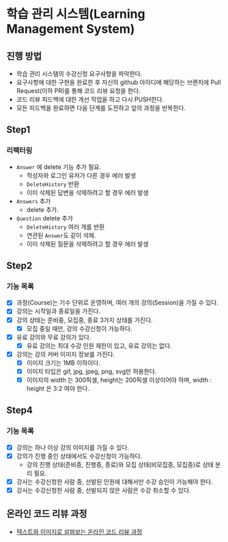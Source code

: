 # 학습 관리 시스템(Learning Management System)
## 진행 방법
* 학습 관리 시스템의 수강신청 요구사항을 파악한다.
* 요구사항에 대한 구현을 완료한 후 자신의 github 아이디에 해당하는 브랜치에 Pull Request(이하 PR)를 통해 코드 리뷰 요청을 한다.
* 코드 리뷰 피드백에 대한 개선 작업을 하고 다시 PUSH한다.
* 모든 피드백을 완료하면 다음 단계를 도전하고 앞의 과정을 반복한다.

## Step1

### 리팩터링

- `Answer` 에 delete 기능 추가 필요.
  - 작성자와 로그인 유저가 다른 경우 에러 발생
  - `DeleteHistory` 반환
  - 이미 삭제된 답변을 삭제하려고 할 경우 에러 발생
- `Answers` 추가
  - delete 추가.
- `Question` delete 추가
  - `DeleteHistory` 여러 개를 반환
  - 연관된 `Answer`도 같이 삭제.
  - 이미 삭제된 질문을 삭제하려고 할 경우 에러 발생

## Step2

### 기능 목록
- [x] 과정(Course)는 기수 단위로 운영하며, 여러 개의 강의(Session)을 가질 수 있다.
- [x] 강의는 시작일과 종료일을 가진다.
- [x] 강의 상태는 준비중, 모집중, 종료 3가지 상태를 가진다.
  - [x] 모집 중일 때만, 강의 수강신청이 가능하다.
- [x] 유료 강의와 무료 강의가 있다.
  - [x] 유료 강의는 최대 수강 인원 제한이 있고, 유료 강의는 없다.
- [x] 강의는 강의 커버 이미지 정보를 가진다.
  - [x] 이미지 크기는 1MB 이하이다.
  - [x] 이미지 타입은 gif, jpg, jpeg, png, svg만 허용한다.
  - [x] 이미지의 width 는 300픽셀, height는 200픽셀 이상이어야 하며, width : height 은 3:2 여야 한다.

## Step4

### 기능 목록
- [x] 강의는 하나 이상 강의 이미지를 가질 수 있다.
- [x] 강의가 진행 중인 상태에서도 수강신청이 가능하다.
  - 강의 진행 상태(준비중, 진행중, 종료)와 모집 상태(비모집중, 모집중)로 상태 분리 필요.
- [x] 강사는 수강신청한 사람 중, 선발된 인원에 대해서만 수강 승인이 가능해야 한다.
- [x] 강사는 수강신청한 사람 중, 선발되지 않은 사람은 수강 취소할 수 있다.
## 온라인 코드 리뷰 과정
* [텍스트와 이미지로 살펴보는 온라인 코드 리뷰 과정](https://github.com/next-step/nextstep-docs/tree/master/codereview)